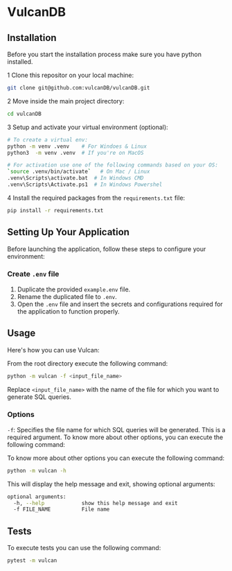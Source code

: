 # VulcanDB

<!-- MAIN BODY -->
## Installation

Before you start the installation process make sure you have python installed.

1 Clone this repositor on your local machine:

```bash
git clone git@github.com:vulcanDB/vulcanDB.git
```

2 Move inside the main project directory:

```bash
cd vulcanDB
```

3 Setup and activate your virtual environment (optional):

```bash
# To create a virtual env:
python -m venv .venv    # For Windoes & Linux
python3  -m venv .venv  # If you're on MacOS

# For activation use one of the following commands based on your OS:
`source .venv/bin/activate`   # On Mac / Linux
.venv\Scripts\activate.bat  # In Windows CMD
.venv\Scripts\Activate.ps1  # In Windows Powershel
```

4 Install the required packages from the `requirements.txt` file:

```bash
pip install -r requirements.txt
```

## Setting Up Your Application

Before launching the application, follow these steps to configure your environment:

### Create `.env` file

1. Duplicate the provided `example.env` file.
2. Rename the duplicated file to `.env`.
3. Open the `.env` file and insert the secrets and configurations required for the application to function properly.

## Usage

Here's how you can use Vulcan:

From the root directory execute the following command:

```bash
python -m vulcan -f <input_file_name>
```

Replace `<input_file_name>` with the name of the file for which you want to generate SQL queries.

### Options

`-f`: Specifies the file name for which SQL queries will be generated. This is a required argument.
To know more about other options, you can execute the following command:

To know more about other options you can execute the following command:

```bash
python -m vulcan -h
```

This will display the help message and exit, showing optional arguments:

```bash
optional arguments:
  -h, --help            show this help message and exit
  -f FILE_NAME          File name
```

## Tests

To execute tests you can use the following command:

```bash
pytest -m vulcan
```
